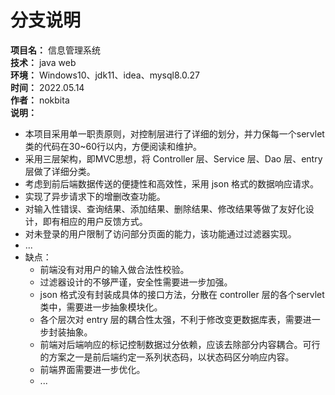 # 分支说明

**项目名：** 信息管理系统  
**技术：** java web  
**环境：** Windows10、jdk11、idea、mysql8.0.27  
**时间：** 2022.05.14  
**作者：** nokbita  
**说明：**   
- 本项目采用单一职责原则，对控制层进行了详细的划分，并力保每一个servlet类的代码在30~60行以内，方便阅读和维护。
- 采用三层架构，即MVC思想，将 Controller 层、Service 层、Dao 层、entry 层做了详细分类。 
- 考虑到前后端数据传送的便捷性和高效性，采用 json 格式的数据响应请求。
- 实现了异步请求下的增删改查功能。
- 对输入性错误、查询结果、添加结果、删除结果、修改结果等做了友好化设计，即有相应的用户反馈方式。
- 对未登录的用户限制了访问部分页面的能力，该功能通过过滤器实现。
- ...
- 缺点：
  - 前端没有对用户的输入做合法性校验。
  - 过滤器设计的不够严谨，安全性需要进一步加强。
  - json 格式没有封装成具体的接口方法，分散在 controller 层的各个servlet类中，需要进一步抽象模块化。
  - 各个层次对 entry 层的耦合性太强，不利于修改变更数据库表，需要进一步封装抽象。
  - 前端对后端响应的标记控制数据过分依赖，应该去除部分内容耦合。可行的方案之一是前后端约定一系列状态码，以状态码区分响应内容。
  - 前端界面需要进一步优化。
  - ...


